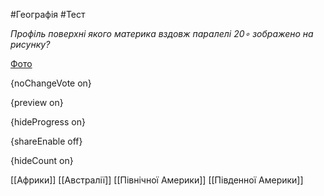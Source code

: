 #Географія #Тест

*Профіль поверхні якого материка вздовж паралелі 20∘ зображено на рисунку?*

[Фото](https://zno.osvita.ua//doc/images/znotest/27/2733/geo-prob-2013_8_2733.jpg)

{noChangeVote on}

{preview on}

{hideProgress on}

{shareEnable off}

{hideCount on}

[[Африки]]
[[Австралії]]
[[Північної Америки]]
[[Південної Америки]]
